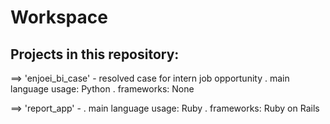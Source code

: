 # Workspace

## Projects in this repository:

==> 'enjoei_bi_case' - resolved case for intern job opportunity
	. main language usage: Python
	. frameworks: None

==> 'report_app' - 
	. main language usage: Ruby
	. frameworks: Ruby on Rails

